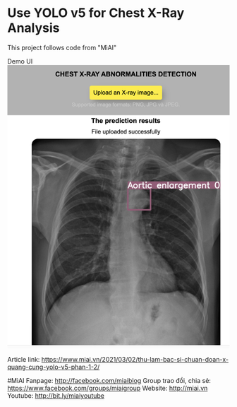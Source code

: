 # Use YOLO v5 for Chest X-Ray Analysis
This project follows code from "MìAI"

Demo UI
![Demo image](static/demo1.png)

Article link: https://www.miai.vn/2021/03/02/thu-lam-bac-si-chuan-doan-x-quang-cung-yolo-v5-phan-1-2/

#MìAI
Fanpage: http://facebook.com/miaiblog
Group trao đổi, chia sẻ: https://www.facebook.com/groups/miaigroup
Website: http://miai.vn
Youtube: http://bit.ly/miaiyoutube